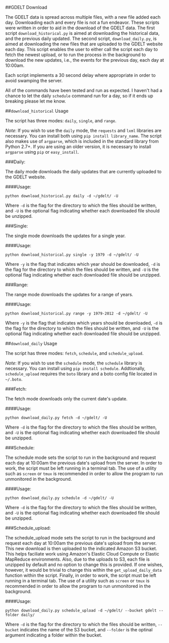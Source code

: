 ##GDELT Download

The GDELT data is spread across multiple files, with a new file added each day.
Downloading each and every file is not a fun endeavor. These scripts were 
written in order to aid in the download of the GDELT data. The first script 
`download_historical.py` is aimed at downloading the historical data, and the 
previous daily updated. The second script, `download_daily.py`, is aimed
at downloading the new files that are uploaded to the GDELT website each day.
This script enables the user to either call the script each day to fetch the
newest upload, or to run the process in the background to download the new 
updates, i.e., the events for the previous day, each day at 10:00am. 

Each script implements a 30 second delay where appropriate in order to 
avoid swamping the server.

All of the commands have been tested and run as expected. I haven't had a chance
to let the daily `schedule` command run for a day, so if it ends up breaking
please let me know.

##`download_historical` Usage

The script has three modes: `daily`, `single`, and `range`.

*Note*: If you wish to use the `daily` mode, the `requests` and `lxml` libraries
are necessary. You can install both using `pip install library_name`. The script 
also makes use of `argparse`, which is included in the standard library from
Python 2.7+. If you are using an older version, it is necessary to install 
`argparse` using `pip` or `easy_install`. 

###Daily:

The daily mode downloads the daily updates that are currently uploaded to the
GDELT website.  

####Usage:

`python download_historical.py daily -d ~/gdelt/ -U` 

Where `-d` is the flag for the directory to which the files should be written,
and `-U` is the optional flag indicating whether each downloaded file should
be unzipped.

###Single:

The single mode downloads the updates for a single year.

####Usage:

`python download_historical.py single -y 1979 -d ~/gdelt/ -U` 

Where `-y` is the flag that indicates which year should be downloaded, `-d` 
is the flag for the directory to which the files should be written, and `-U` 
is the optional flag indicating whether each downloaded file should be unzipped.

###Range:

The range mode downloads the updates for a range of years.

####Usage:

`python download_historical.py range -y 1979-2012 -d ~/gdelt/ -U` 

Where `-y` is the flag that indicates which years should be downloaded, `-d` 
is the flag for the directory to which the files should be written, and `-U` 
is the optional flag indicating whether each downloaded file should be unzipped.

##`download_daily` Usage

The script has three modes: `fetch`, `schedule`, and `schedule_upload`.

*Note*: If you wish to use the `schedule` mode, the `schedule` library
is necessary. You can install using `pip install schedule`. Addtionally, 
`schedule_upload` requires the `boto` library and a boto config file located
in `~/.boto`. 

###Fetch:

The fetch mode downloads only the current date's update. 

####Usage:

`python download_daily.py fetch -d ~/gdelt/ -U` 

Where `-d` is the flag for the directory to which the files should be written,
and `-U` is the optional flag indicating whether each downloaded file should
be unzipped.

###Schedule:

The schedule mode sets the script to run in the background and request 
each day at 10:00am the previous date's upload from the server. In order to work, the 
script must be left running in a terminal tab. The use of a utility such as 
`screen` or `tmux` is recommended in order to allow the program to run
unmonitored in the background.

####Usage:

`python download_daily.py schedule -d ~/gdelt/ -U` 

Where `-d` is the flag for the directory to which the files should be written,
and `-U` is the optional flag indicating whether each downloaded file should
be unzipped.

###Schedule_upload:

The schedule_upload mode sets the script to run in the background and request 
each day at 10:00am the previous date's upload from the server. This new
download is then uploaded to the indicated Amazon S3 bucket. This helps
faciliate work using Amazon's Elastic Cloud Compute or Elastic MapReduce 
environments. Also, due to the uploads to S3, each file is unzipped by default
and no option to change this is provided. If one wishes, however, it would be
trivial to change this within the `get_upload_daily_data` function within the
script. Finally, in order to work, the script must be left running in a terminal
tab. The use of a utility such as `screen` or `tmux` is recommended in order 
to allow the program to run unmonitored in the background.

####Usage:

`python download_daily.py schedule_upload -d ~/gdelt/ --bucket gdelt --folder daily/` 

Where `-d` is the flag for the directory to which the files should be written,
`--bucket` indicates the name of the S3 bucket, and `--folder` is the optinal
argument indicating a folder within the bucket. 
